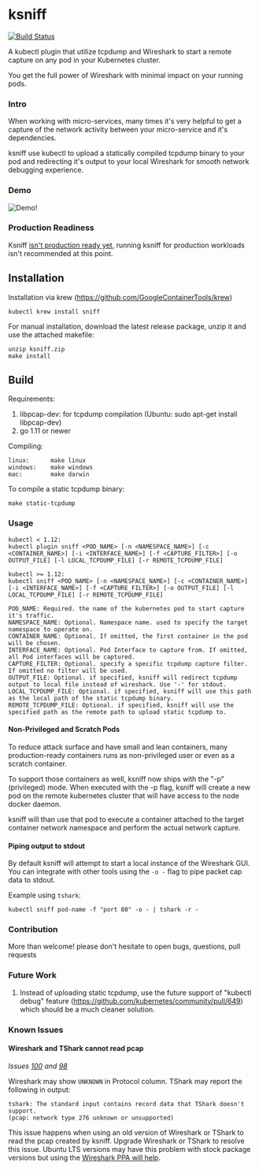 # ksniff

[![Build Status](https://travis-ci.org/eldadru/ksniff.svg?branch=master)](https://travis-ci.org/eldadru/ksniff)

A kubectl plugin that utilize tcpdump and Wireshark to start a remote capture on any pod in your
 Kubernetes cluster.

You get the full power of Wireshark with minimal impact on your running pods.

### Intro

When working with micro-services, many times it's very helpful to get a capture of the network
activity between your micro-service and it's dependencies.

ksniff use kubectl to upload a statically compiled tcpdump binary to your pod and redirecting it's
output to your local Wireshark for smooth network debugging experience.

### Demo
![Demo!](https://i.imgur.com/hWtF9r2.gif)

### Production Readiness
Ksniff [isn't production ready yet](https://github.com/eldadru/ksniff/issues/96#issuecomment-762454991), running ksniff for production workloads isn't recommended at this point.

## Installation
Installation via krew (https://github.com/GoogleContainerTools/krew)

    kubectl krew install sniff
    
For manual installation, download the latest release package, unzip it and use the attached makefile:  

    unzip ksniff.zip
    make install



## Build

Requirements:
1. libpcap-dev: for tcpdump compilation (Ubuntu: sudo apt-get install libpcap-dev)
2. go 1.11 or newer

Compiling:
 
    linux:      make linux
    windows:    make windows
    mac:        make darwin
 

To compile a static tcpdump binary:

    make static-tcpdump

### Usage

    kubectl < 1.12:
    kubectl plugin sniff <POD_NAME> [-n <NAMESPACE_NAME>] [-c <CONTAINER_NAME>] [-i <INTERFACE_NAME>] [-f <CAPTURE_FILTER>] [-o OUTPUT_FILE] [-l LOCAL_TCPDUMP_FILE] [-r REMOTE_TCPDUMP_FILE]
    
    kubectl >= 1.12:
    kubectl sniff <POD_NAME> [-n <NAMESPACE_NAME>] [-c <CONTAINER_NAME>] [-i <INTERFACE_NAME>] [-f <CAPTURE_FILTER>] [-o OUTPUT_FILE] [-l LOCAL_TCPDUMP_FILE] [-r REMOTE_TCPDUMP_FILE]
    
    POD_NAME: Required. the name of the kubernetes pod to start capture it's traffic.
    NAMESPACE_NAME: Optional. Namespace name. used to specify the target namespace to operate on.
    CONTAINER_NAME: Optional. If omitted, the first container in the pod will be chosen.
    INTERFACE_NAME: Optional. Pod Interface to capture from. If omitted, all Pod interfaces will be captured.
    CAPTURE_FILTER: Optional. specify a specific tcpdump capture filter. If omitted no filter will be used.
    OUTPUT_FILE: Optional. if specified, ksniff will redirect tcpdump output to local file instead of wireshark. Use '-' for stdout.
    LOCAL_TCPDUMP_FILE: Optional. if specified, ksniff will use this path as the local path of the static tcpdump binary.
    REMOTE_TCPDUMP_FILE: Optional. if specified, ksniff will use the specified path as the remote path to upload static tcpdump to.

#### Non-Privileged and Scratch Pods
To reduce attack surface and have small and lean containers, many production-ready containers runs as non-privileged user
or even as a scratch container.

To support those containers as well, ksniff now ships with the "-p" (privileged) mode.
When executed with the -p flag, ksniff will create a new pod on the remote kubernetes cluster that will have access to the node docker daemon.

ksniff will than use that pod to execute a container attached to the target container network namespace 
and perform the actual network capture.

#### Piping output to stdout
By default ksniff will attempt to start a local instance of the Wireshark GUI. You can integrate with other tools
using the `-o -` flag to pipe packet cap data to stdout.

Example using `tshark`:

    kubectl sniff pod-name -f "port 80" -o - | tshark -r -

### Contribution
More than welcome! please don't hesitate to open bugs, questions, pull requests 

### Future Work
1. Instead of uploading static tcpdump, use the future support of "kubectl debug" feature
 (https://github.com/kubernetes/community/pull/649) which should be a much cleaner solution.
 
### Known Issues

#### Wireshark and TShark cannot read pcap

*Issues [100](https://github.com/eldadru/ksniff/issues/100) and [98](https://github.com/eldadru/ksniff/issues/98)*

Wireshark may show `UNKNOWN` in Protocol column. TShark may report the following in output:

```
tshark: The standard input contains record data that TShark doesn't support.
(pcap: network type 276 unknown or unsupported)
```

This issue happens when using an old version of Wireshark or TShark to read the pcap created by ksniff. Upgrade Wireshark or TShark to resolve this issue. Ubuntu LTS versions may have this problem with stock package versions but using the [Wireshark PPA will help](https://github.com/eldadru/ksniff/issues/100#issuecomment-789503442).
